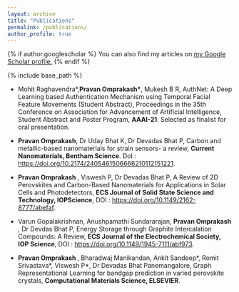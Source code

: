 ```yaml
---
layout: archive
title: "Publications"
permalink: /publications/
author_profile: true
---
```


{% if author.googlescholar %}
  You can also find my articles on <u><a href="{{author.googlescholar}}">my Google Scholar profile</a>.</u>
{% endif %}

{% include base_path %}

- Mohit Raghavendra\*,<b>Pravan Omprakash\*</b>, Mukesh B R,  AuthNet: A Deep Learning based Authentication Mechanism using Temporal Facial Feature Movements (Student Abstract), Proceedings in the 35th Conference on Association for Advancement of Artificial Intelligence, Student Abstract and Poster Program, **AAAI-21**. Selected as finalist for oral presentation.

- <b>Pravan Omprakash</b>, Dr Uday Bhat K, Dr Devadas Bhat P,  Carbon and metallic-based nanomaterials for strain sensors- a review, **Current Nanomaterials, Bentham Science**. DoI : https://doi.org/10.2174/2405461506666210112151221.  

- <b> Pravan Omprakash </b>, Viswesh P, Dr Devadas Bhat P, A Review of 2D Perovskites and Carbon-Based Nanomaterials for Applications in Solar Cells and Photodetectors, **ECS Journal of Solid State Science and Technology, IOPScience**, DOI : https://doi.org/10.1149/2162-8777/abefaf. 

- Varun Gopalakrishnan, Anushpamathi Sundararajan, <b> Pravan Omprakash </b>, Dr Devdas Bhat P, Energy Storage through Graphite Intercalation Compounds:  A Review, **ECS Journal of the Electrochemical Society, IOP Science**, DOI : https://doi.org/10.1149/1945-7111/abf973.

- <b> Pravan Omprakash </b>, Bharadwaj Manikandan, Ankit Sandeep*, Romit Srivastava*, Viswesh P*, Dr Devadas Bhat Panemangalore, Graph Representational Learning for bandgap prediction in varied perovskite crystals, **Computational Materials Science, ELSEVIER**. 
